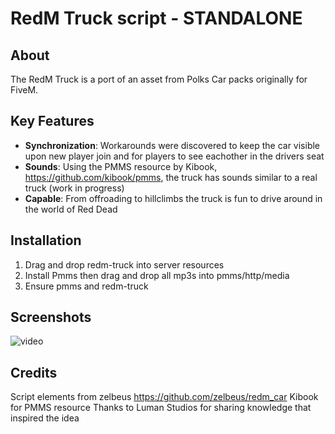 # RedM Truck script - STANDALONE

## About

The RedM Truck is a port of an asset from Polks Car packs originally for FiveM. 

## Key Features

- **Synchronization**: Workarounds were discovered to keep the car visible upon new player join and for players to see eachother in the drivers seat
- **Sounds**: Using the PMMS resource by Kibook, https://github.com/kibook/pmms, the truck has sounds similar to a real truck (work in progress) 
- **Capable**: From offroading to hillclimbs the truck is fun to drive around in the world of Red Dead

## Installation

1. Drag and drop redm-truck into server resources
2. Install Pmms then drag and drop all mp3s into pmms/http/media
3. Ensure pmms and redm-truck

## Screenshots
![video](https://imgur.com/a/tYt1R7J)

## Credits
Script elements from zelbeus https://github.com/zelbeus/redm_car
Kibook for PMMS resource 
Thanks to Luman Studios for sharing knowledge that inspired the idea
